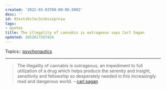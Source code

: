 ```yaml
---
created: '2022-03-03T00:00:00.000Z'
desc: ''
id: 03xstzbs7ac3cnksszprniw
tags:
- quotes
title: The illegality of cannabis is outrageous says Carl Sagan
updated: 1652817267424
---
```

   
Topics::  [psychonautics](../../topics/psychonautics.md)   
   
   
---   
   
> The illegality of cannabis is outrageous, an impediment to full utilization of a drug which helps produce the serenity and insight, sensitivity and fellowship so desperately needed in this increasingly mad and dangerous world. – [carl sagan](../../resources/people/carl%20sagan.md)